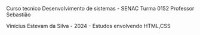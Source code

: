 Curso tecnico Desenvolvimento de sistemas - SENAC Turma 0152 Professor Sebastião

Vinícius Estevam da Silva - 2024 - Estudos envolvendo HTML,CSS